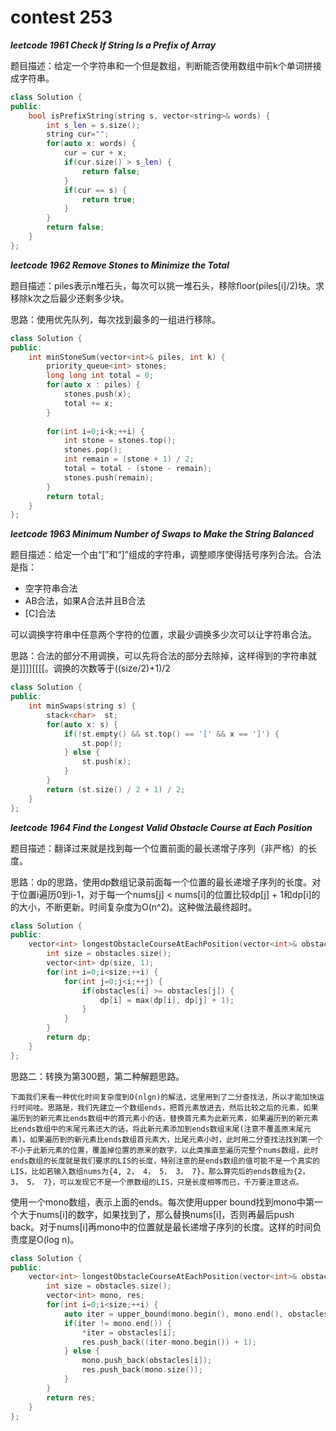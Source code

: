 # contest 253

***leetcode 1961 Check If String Is a Prefix of Array***

题目描述：给定一个字符串和一个但是数组，判断能否使用数组中前k个单词拼接成字符串。

```cpp
class Solution {
public:
    bool isPrefixString(string s, vector<string>& words) {
        int s_len = s.size();
        string cur="";
        for(auto x: words) {
            cur = cur + x;
            if(cur.size() > s_len) {
                return false;
            } 
            if(cur == s) {
                return true;
            }
        }
        return false;
    }
};
```


***leetcode 1962 Remove Stones to Minimize the Total***

题目描述：piles表示n堆石头，每次可以挑一堆石头，移除floor(piles[i]/2)块。求移除k次之后最少还剩多少块。

思路：使用优先队列，每次找到最多的一组进行移除。


```cpp
class Solution {
public:
    int minStoneSum(vector<int>& piles, int k) {
        priority_queue<int> stones;
        long long int total = 0;
        for(auto x : piles) {
            stones.push(x);
            total += x;
        }
        
        for(int i=0;i<k;++i) {
            int stone = stones.top();
            stones.pop();
            int remain = (stone + 1) / 2;
            total = total - (stone - remain);
            stones.push(remain);
        }
        return total;
    }
};
```

***leetcode 1963 Minimum Number of Swaps to Make the String Balanced***

题目描述：给定一个由“[”和“]”组成的字符串，调整顺序使得括号序列合法。合法是指：
* 空字符串合法
* AB合法，如果A合法并且B合法
* [C]合法

可以调换字符串中任意两个字符的位置，求最少调换多少次可以让字符串合法。

思路：合法的部分不用调换，可以先将合法的部分去除掉，这样得到的字符串就是]]]][[[[。调换的次数等于((size/2)+1)/2

```cpp
class Solution {
public:
    int minSwaps(string s) {
        stack<char>  st;
        for(auto x: s) {
            if(!st.empty() && st.top() == '[' && x == ']') {
                st.pop();
            } else {
                st.push(x);
            }
        }
        return (st.size() / 2 + 1) / 2;
    }
};
```





***leetcode 1964 Find the Longest Valid Obstacle Course at Each Position***

题目描述：翻译过来就是找到每一个位置前面的最长递增子序列（非严格）的长度。

思路：dp的思路，使用dp数组记录前面每一个位置的最长递增子序列的长度。对于位置i遍历0到i-1，对于每一个nums[j] < nums[i]的位置比较dp[j] + 1和dp[i]的的大小，不断更新。时间复杂度为O(n^2)。这种做法最终超时。

```cpp
class Solution {
public:
    vector<int> longestObstacleCourseAtEachPosition(vector<int>& obstacles) {
        int size = obstacles.size();
        vector<int> dp(size, 1);
        for(int i=0;i<size;++i) {
            for(int j=0;j<i;++j) {
                if(obstacles[i] >= obstacles[j]) {
                    dp[i] = max(dp[i], dp[j] + 1);
                }
            }
        }
        return dp;
    }
};
```

思路二：转换为第300题，第二种解题思路。

```下面我们来看一种优化时间复杂度到O(nlgn)的解法，这里用到了二分查找法，所以才能加快运行时间哇。思路是，我们先建立一个数组ends，把首元素放进去，然后比较之后的元素，如果遍历到的新元素比ends数组中的首元素小的话，替换首元素为此新元素，如果遍历到的新元素比ends数组中的末尾元素还大的话，将此新元素添加到ends数组末尾(注意不覆盖原末尾元素)。如果遍历到的新元素比ends数组首元素大，比尾元素小时，此时用二分查找法找到第一个不小于此新元素的位置，覆盖掉位置的原来的数字，以此类推直至遍历完整个nums数组，此时ends数组的长度就是我们要求的LIS的长度，特别注意的是ends数组的值可能不是一个真实的LIS，比如若输入数组nums为{4, 2， 4， 5， 3， 7}，那么算完后的ends数组为{2， 3， 5， 7}，可以发现它不是一个原数组的LIS，只是长度相等而已，千万要注意这点。```

使用一个mono数组，表示上面的ends。每次使用upper bound找到mono中第一个大于nums[i]的数字，如果找到了，那么替换nums[i]，否则再最后push back。对于nums[i]再mono中的位置就是最长递增子序列的长度。这样的时间负责度是O(log n)。

```cpp
class Solution {
public:
    vector<int> longestObstacleCourseAtEachPosition(vector<int>& obstacles) {
        int size = obstacles.size();
        vector<int> mono, res;
        for(int i=0;i<size;++i) {
            auto iter = upper_bound(mono.begin(), mono.end(), obstacles[i]);
            if(iter != mono.end()) {
                *iter = obstacles[i];
                res.push_back((iter-mono.begin()) + 1);
            } else {
                mono.push_back(obstacles[i]);
                res.push_back(mono.size());
            }
        }
        return res;
    }
};
```


